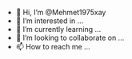 - 👋 Hi, I’m @Mehmet1975xay
- 👀 I’m interested in ...
- 🌱 I’m currently learning ...
- 💞️ I’m looking to collaborate on ...
- 📫 How to reach me ...

<!---
Mehmet1975xay/Mehmet1975xay is a ✨ special ✨ repository because its `README.md` (this file) appears on your GitHub profile.
You can click the Preview link to take a look at your changes.
--->
